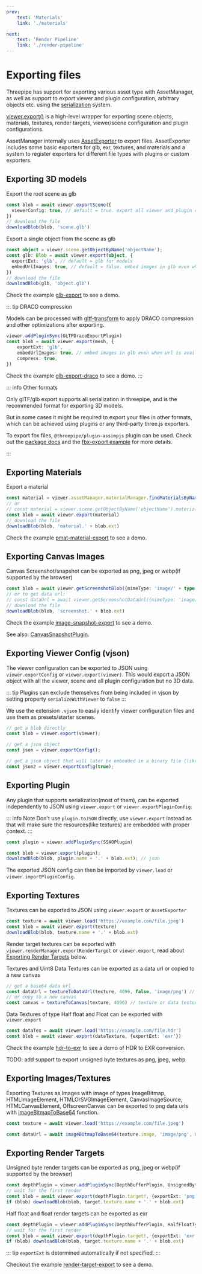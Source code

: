 ```yaml
---
prev:
    text: 'Materials'
    link: './materials'

next:
    text: 'Render Pipeline'
    link: './render-pipeline'
---
```


# Exporting files

Threepipe has support for exporting various asset type with AssetManager, as well as support to export viewer and plugin configuration, arbitrary objects etc. using the [serialization](./serialization) system.

[viewer.export()](https://threepipe.org/docs/classes/ThreeViewer.html#export) is a high-level wrapper for exporting scene objects, materials, textures, render targets, viewer/scene configuration and plugin configurations.

AssetManager internally uses [AssetExporter](https://threepipe.org/docs/classes/AssetExporter.html) to export files.
AssetExporter includes some basic exporters for glb, exr, textures,
and materials and a system to register exporters for different file types with plugins or custom exporters.

## Exporting 3D models

Export the root scene as glb
```typescript
const blob = await viewer.exportScene({
  viewerConfig: true, // default = true. export all viewer and plugin configuration. if false only the model root object is exported.
})
// download the file
downloadBlob(blob, 'scene.glb')
```

Export a single object from the scene as glb
```typescript
const object = viewer.scene.getObjectByName('objectName');
const glb: Blob = await viewer.export(object, {
  exportExt: 'glb', // default = glb for models
  embedUrlImages: true, // default = false. embed images in glb even when url is available.
})
// download the file
downloadBlob(glb, 'object.glb')
```

Check the example [glb-export](https://threepipe.org/examples/#glb-export/) to see a demo.

::: tip DRACO compression

Models can be processed with [gltf-transform](https://gltf-transform.donmccurdy.com/) to apply DRACO compression and other optimizations after exporting.

```typescript
viewer.addPluginSync(GLTFDracoExportPlugin)
const blob = await viewer.export(mesh, {
    exportExt: 'glb',
    embedUrlImages: true, // embed images in glb even when url is available.
    compress: true,
})
```

Check the example [glb-export-draco](https://threepipe.org/examples/#glb-export-draco/) to see a demo.
:::

::: info Other formats

Only glTF/glb export supports all serialization in threepipe, and is the recommended format for exporting 3D models.

But in some cases it might be required to export your files in other formats, which can be achieved using plugins or any third-party three.js exporters.

To export fbx files, `@threepipe/plugin-assimpjs` plugin can be used. Check out the [package docs](../package/plugin-assimpjs#export-to-fbx-convert-to-fbx) and the [fbx-export example](https://threepipe.org/examples/#fbx-export/) for more details.

:::

## Exporting Materials

Export a material
```typescript
const material = viewer.assetManager.materialManager.findMaterialsByName('materialName')[0];
// or 
// const material = viewer.scene.getObjectByName('objectName').material;
const blob = await viewer.export(material)
// download the file
downloadBlob(blob, 'material.' + blob.ext)
```

Check the example [pmat-material-export](https://threepipe.org/examples/#pmat-material-export/) to see a demo.

## Exporting Canvas Images

Canvas Screenshot/snapshot can be exported as png, jpeg or webp(if supported by the browser)
```typescript
const blob = await viewer.getScreenshotBlob({mimeType: 'image/' + type, quality: 0.85})
// or to get data url:
// const dataUrl = await viewer.getScreenshotDataUrl({mimeType: 'image/' + type, quality: 0.85})
// download the file
downloadBlob(blob, 'screenshot.' + blob.ext)
```

Check the example [image-snapshot-export](https://threepipe.org/examples/#image-snapshot-export/) to see a demo.

See also: [CanvasSnapshotPlugin](../plugin/CanvasSnapshotPlugin).

## Exporting Viewer Config (vjson)

The viewer configuration can be exported to JSON using `viewer.exportConfig` or `viewer.export(viewer)`. This would export a JSON object with all the viewer, scene and all plugin configuration but no 3D data.

::: tip
Plugins can exclude themselves from being included in vjson by setting property `serializeWithViewer` to `false`
:::

We use the extension `.vjson` to easily identify viewer configuration files and use them as presets/starter scenes.

```typescript
// get a blob directly
const blob = viewer.export(viewer);

// get a json object
const json = viewer.exportConfig();

// get a json object that will later be embedded in a binary file (like glb)
const json2 = viewer.exportConfig(true);
```

## Exporting Plugin

Any plugin that supports serialization(most of them), can be exported independently to JSON using `viewer.export` or `viewer.exportPluginConfig`.

::: info Note
Don't use `plugin.toJSON` directly, use `viewer.export` instead as that will make sure the resources(like textures) are embedded with proper context.
:::

```typescript
const plugin = viewer.addPluginSync(SSAOPlugin)

const blob = viewer.export(plugin);
downloadBlob(blob, plugin.name + '.' + blob.ext); // json
```
The exported JSON config can then be imported by `viewer.load` or `viewer.importPluginConfig`.

## Exporting Textures

Textures can be exported to JSON using `viewer.export` or `AssetExporter`

```typescript
const texture = await viewer.load('https://example.com/file.jpeg')
const blob = await viewer.export(texture)
downloadBlob(blob, texture.name + '.' + blob.ext)
```

Render target textures can be exported with `viewer.renderManager.exportRenderTarget` or `viewer.export`,
read about [Exporting Render Targets](#exporting-render-targets) below.

[//]: # (TODO: add examples for texture export)

Textures and Uint8 Data Textures can be exported as a data url or copied to a new canvas
```typescript
// get a base64 data url
const dataUrl = textureToDataUrl(texture, 4096, false, 'image/png') // texture or data texture, max-size, flipY, mimeType
// or copy to a new canvas
const canvas = textureToCanvas(texture, 4096) // texture or data texture, max-size
```

Data Textures of type Half float and Float can be exported with `viewer.export`
```typescript
const dataTex = await viewer.load('https://example.com/file.hdr')
const blob = await viewer.export(dataTexture, {exportExt: 'exr'})
```
Check the example [hdr-to-exr](https://threepipe.org/examples/#hdr-to-exr/) to see a demo of HDR to EXR conversion.

TODO: add support to export unsigned byte textures as png, jpeg, webp

## Exporting Images/Textures

Exporting Textures as Images with image of types ImageBitmap, HTMLImageElement,
HTMLOrSVGImageElement, CanvasImageSource, HTMLCanvasElement,
OffscreenCanvas can be exported to png data urls with [imageBitmapToBase64](https://repalash.com/ts-browser-helpers/functions/imageBitmapToBase64.html) function.

```typescript
const texture = await viewer.load('https://example.com/file.jpeg')

const dataUrl = await imageBitmapToBase64(texture.image, 'image/png', 0.85);
```

[//]: # (TODO: add support for texture export as images in AssetExporter)

## Exporting Render Targets

Unsigned byte render targets can be exported as png, jpeg or webp(if supported by the browser)
```typescript
const depthPlugin = viewer.addPluginSync(DepthBufferPlugin, UnsignedByteType)
// wait for the first render
const blob = await viewer.export(depthPlugin.target!, {exportExt: 'png'})
if (blob) downloadBlob(blob, target.texture.name + '.' + blob.ext)
```

Half float and float render targets can be exported as exr
```typescript
const depthPlugin = viewer.addPluginSync(DepthBufferPlugin, HalfFloatType)
// wait for the first render
const blob = await viewer.export(depthPlugin.target!, {exportExt: 'exr'})
if (blob) downloadBlob(blob, target.texture.name + '.' + blob.ext)
```

::: tip
`exportExt` is determined automatically if not specified.
:::

Checkout the example [render-target-export](https://threepipe.org/examples/#render-target-export/) to see a demo.
